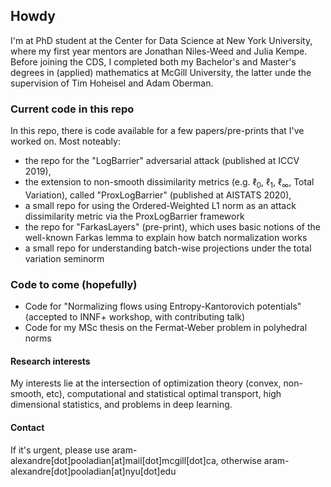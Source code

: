 ## Howdy

I'm at PhD student at the Center for Data Science at New York University, where my first year mentors are Jonathan Niles-Weed and Julia Kempe. Before joining the CDS, I completed both my Bachelor's and Master's degrees in (applied) mathematics at McGill University, the latter unde the supervision of Tim Hoheisel and Adam Oberman.

### Current code in this repo
In this repo, there is code available for a few papers/pre-prints that I've worked on. Most noteably:
- the repo for the  "LogBarrier" adversarial attack (published at ICCV 2019), 
- the extension to non-smooth dissimilarity metrics (e.g. $\ell_0$, $\ell_1$, $\ell_\infty$, Total Variation), called "ProxLogBarrier" (published at AISTATS 2020), 
- a small repo for using the Ordered-Weighted L1 norm as an attack dissimilarity metric via the ProxLogBarrier framework
- the repo for "FarkasLayers" (pre-print), which uses basic notions of the well-known Farkas lemma to explain how batch normalization works
- a small repo for understanding batch-wise projections under the total variation seminorm

### Code to come (hopefully)
- Code for "Normalizing flows using Entropy-Kantorovich potentials" (accepted to INNF+ workshop, with contributing talk)
- Code for my MSc thesis on the Fermat-Weber problem in polyhedral norms

#### Research interests
My interests lie at the intersection of optimization theory (convex, non-smooth, etc), computational and statistical optimal transport, high dimensional statistics, and problems in deep learning.

#### Contact
If it's urgent, please use aram-alexandre[dot]pooladian[at]mail[dot]mcgill[dot]ca, otherwise aram-alexandre[dot]pooladian[at]nyu[dot]edu
